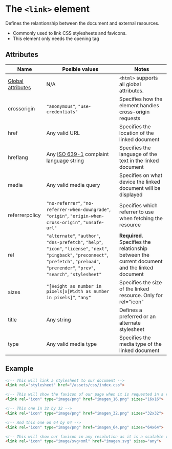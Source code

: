 # The `<link>` element
Defines the relantionship between the document and external resources.

- Commonly used to link CSS stylesheets and favicons.
- This element only needs the opening tag

## Attributes
| Name | Posible values | Notes |
|-|-|-|
| [Global attributes](../first-steps/global-attributes.md) | N/A | `<html>` supports all global attributes. |
| crossorigin | `"anonymous"`, `"use-credentials"` | Specifies how the element handles cross-origin requests |
| href | Any valid URL | Specifies the location of the linked document |
| hreflang | Any [ISO 639-1](https://www.loc.gov/standards/iso639-2/php/code_list.php) complaint language string | Specifies the language of the text in the linked document |
| media | Any valid media query | Specifies on what device the linked document will be displayed |
| referrerpolicy | `"no-referrer"`, `"no-referrer-when-downgrade"`, `"origin"`, `"origin-when-cross-origin"`, `"unsafe-url"` | Specifies which referrer to use when fetching the resource |
| rel | `"alternate"`, `"author"`, `"dns-prefetch"`, `"help"`, `"icon"`, `"license"`, `"next"`, `"pingback"`, `"preconnect"`, `"prefetch"`, `"preload"`, `"prerender"`, `"prev"`, `"search"`, `"stylesheet"` | **Required**. Specifies the relationship between the current document and the linked document |
| sizes | `"[Height as number in pixels]x[Width as number in pixels]"`, `"any"` | Specifies the size of the linked resource. Only for rel="icon" |
| title | Any string | Defines a preferred or an alternate stylesheet |
| type | Any valid media type | Specifies the media type of the linked document |

## Example
```html
<!-- This will link a stylesheet to our document -->
<link rel="stylesheet" href="/assets/css/index.css">

<!-- This will show the favicon of our page when it is requested in a resolution of 16 pixels width by 16 pixels height -->
<link rel="icon" type="image/png" href="imagen_16.png" sizes="16x16">

<!-- This one in 32 by 32 -->
<link rel="icon" type="image/png" href="imagen_32.png" sizes="32x32">

<!-- And this one on 64 by 64 -->
<link rel="icon" type="image/png" href="imagen_64.png" sizes="64x64">

<!-- This will show our favicon in any resolution as it is a scalable vector graphics format icon -->
<link rel="icon" type="image/svg+xml" href="imagen.svg" sizes="any">
```